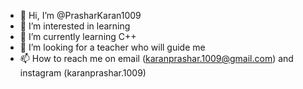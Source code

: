 - 👋 Hi, I’m @PrasharKaran1009
- 👀 I’m interested in learning
- 🌱 I’m currently learning C++
- 💞️ I’m looking for a teacher who will guide me
- 📫 How to reach me on email (karanprashar.1009@gmail.com) and instagram (karanprashar.1009)

<!---
PrasharKaran1009/PrasharKaran1009 is a ✨ special ✨ repository because its `README.md` (this file) appears on your GitHub profile.
You can click the Preview link to take a look at your changes.
--->
